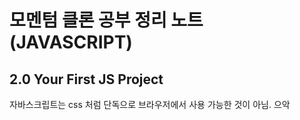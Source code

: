 # 모멘텀 클론 공부 정리 노트 (JAVASCRIPT)

## 2.0 Your First JS Project

자바스크립트는 css 처럼 단독으로 브라우저에서 사용 가능한 것이 아님.
으악
